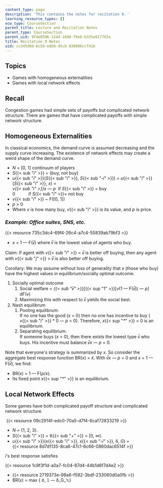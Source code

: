 ```yaml
---
content_type: page
description: 'This contains the notes for recitation 9. '
learning_resource_types: []
ocw_type: CourseSection
parent_title: Lecture and Recitation Notes
parent_type: CourseSection
parent_uid: 9f4e8596-124d-1608-f9e6-b335a917765a
title: Recitation 9 Notes
uid: cc345d8d-6c56-e8b8-d5cb-038086ccf41b
---
```


Topics
------

*   Games with homogeneous externalities
*   Games with local network effects

Recall
------

Congestion games had simple sets of payoffs but complicated network structure. There are games that have complicated payoffs with simple network structure. 

Homogeneous Externalities
-------------------------

In classical economics, the demand curve is assumed decreasing and the supply curve increasing. The existence of network effects may create a weird shape of the demand curve. 

*   _N_ = \[0, 1\] continuum of players
*   _S_{{< sub "_i_" >}} \= {buy, not buy}
*   _u_{{< sub "_i_" >}}(_S_{{< sub "_i_" >}}, _S_{{< sub "_\-i_" >}}) = _u_{{< sub "_i_" >}}(_S_{{< sub "_i_" >}}, _x_) =  
    _v{{< sub "i" >}}x_ — _p_  if _S_{{< sub "_i_" >}} = buy  
    0           if _S_{{< sub "_i_" >}}\= not buy
*   _v_{{< sub "_i_" >}} ~ F(\[0, 1\])
*   _p_ > 0
*   Where _x_ is how many buy, _v_{{< sub "_i_" >}} is its value, and _p_ is price.

### _Example: Office suites, SNS, etc._ 

{{< resource 735c3dc4-69f4-26c4-a7c4-55839ab79bf3 >}}

*   _x_ = 1 — F(_v̅_) where _v̅_ is the lowest value of agents who buy.

Claim: If agent with _v_{{< sub "_i_" >}} = _v̅_ is better off buying, then any agent with _v_{{< sub "_j_" >}} > _v̅_ is also better off buying. 

Corollary: We may assume without loss of generality that _x_ (those who buy) have the highest values in equilibrium/socially optimal outcome. 

1.  Socially optimal outcome
    1.  Social welfare = _{{< sub "v̅" >}}_∫{{< sup "1" >}}\[_v_(1 — F(_v̅_)) — _p_\] dF(_v_)
    2.  Maximizing this with respect to _v̅_ yields the social best.
2.  Nash equilibrum
    1.  Pooling equilibrum:  
        If no one has the good (_x_ = 0) then no one has incentive to buy ( _v_{{< sub "_i_" >}} \* 0 — _p_ \< 0). Therefore, _x_{{< sup "_\*_" >}} = 0 is an equilibrium. 
    2.  Separating equilibrium:  
        If someone buys (_x_ > 0), then there exists the lowest type _v̅_ who buys. His incentive must balance _v̅x_ — _p_ = 0.

Note that everyone's strategy is summarized by _x_. So consider the aggregate best response function BR(_x_) = _x̂_. With _v̅x_ — _p_ = 0 and _x_ = 1 — F(_v̅_), we find:

*   BR(_x_) = 1 — F(_p_/_x_).
*   Its fixed point _x_{{< sup "_\*_" >}} is an equilibrium. 

Local Network Effects
---------------------

Some games have both complicated payoff structure and complicated network structure.

 {{< resource 09c2914f-edc0-70a5-d7f4-6caf72833219 >}}

*   _N_ = {1, 2, 3}.
*   _S_{{< sub "_i_" >}} = ℝ{{< sub "\+" >}} \= \[0, ∞).
*   _u_{{< sub "_i_" >}}(_x_{{< sub "_i_" >}}, _x_{{< sub "_\-i_" >}}, δ, _G_) =   
    {{< resource 8d7d1135-8ca6-47c1-6c66-0860dac6514f >}}

_i_'s best response satisfies

{{< resource 1c9f3f1d-a0a7-fc04-87d4-44b1d6f7d4e2 >}}

*   {{< resource 2719373e-98a6-f592-3bdf-233060d0a0fb >}}
*   BR(_x_) = max { 𝟘, 𝟙 — δ_G_𝕏}